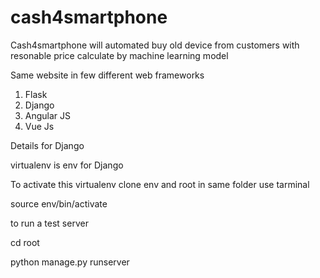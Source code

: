 # cash4smartphone
Cash4smartphone will automated buy old device from customers with resonable price calculate by machine learning model

Same website in few different web frameworks

1. Flask 
2. Django 
3. Angular JS
4. Vue Js


Details for Django 

virtualenv is env for Django 

To activate this virtualenv 
clone env and root in same folder 
use tarminal

source env/bin/activate


to run a test server 

cd root

python manage.py runserver


